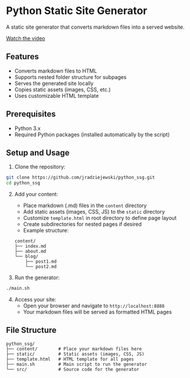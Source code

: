 # Python Static Site Generator

A static site generator that converts markdown files into a served website.

[Watch the video](https://www.youtube.com/watch?v=9Ho-ZutebWs)

## Features
- Converts markdown files to HTML
- Supports nested folder structure for subpages
- Serves the generated site locally
- Copies static assets (images, CSS, etc.)
- Uses customizable HTML template

## Prerequisites
- Python 3.x
- Required Python packages (installed automatically by the script)

## Setup and Usage

1. Clone the repository:
```bash
git clone https://github.com/jradziejewski/python_ssg.git
cd python_ssg
```

2. Add your content:
   - Place markdown (.md) files in the `content` directory
   - Add static assets (images, CSS, JS) to the `static` directory
   - Customize `template.html` in root directory to define page layout
   - Create subdirectories for nested pages if desired
   - Example structure:
   ```
   content/
   ├── index.md
   ├── about.md
   └── blog/
       ├── post1.md
       └── post2.md
   ```

3. Run the generator:
```bash
./main.sh
```

4. Access your site:
   - Open your browser and navigate to `http://localhost:8888`
   - Your markdown files will be served as formatted HTML pages

## File Structure
```
python_ssg/
├── content/        # Place your markdown files here
├── static/         # Static assets (images, CSS, JS)
├── template.html   # HTML template for all pages
├── main.sh         # Main script to run the generator
└── src/            # Source code for the generator
```
